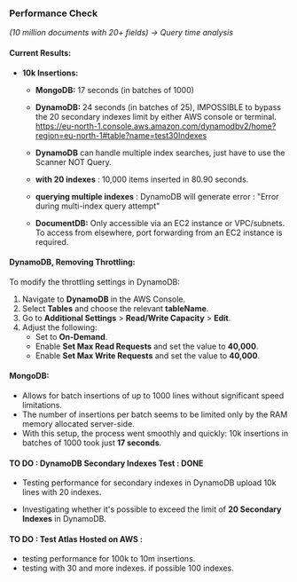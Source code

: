 ### Performance Check
*(10 million documents with 20+ fields) -> Query time analysis*

#### Current Results:
- **10k Insertions:**
  - **MongoDB:** 17 seconds (in batches of 1000)
  - **DynamoDB:** 24 seconds (in batches of 25), IMPOSSIBLE to bypass the 20 secondary indexes limit by either AWS console or terminal.
  https://eu-north-1.console.aws.amazon.com/dynamodbv2/home?region=eu-north-1#table?name=test30Indexes
  - **DynamoDB** can handle multiple index searches, just have to use the Scanner NOT Query.
  

  - **with 20 indexes** : 10,000 items inserted in 80.90 seconds.
  - **querying multiple indexes** : DynamoDB will generate error : "Error during multi-index query attempt"

  - **DocumentDB:** Only accessible via an EC2 instance or VPC/subnets. To access from elsewhere, port forwarding from an EC2 instance is required.

#### DynamoDB, Removing Throttling:
To modify the throttling settings in DynamoDB:
1. Navigate to **DynamoDB** in the AWS Console.
2. Select **Tables** and choose the relevant **tableName**.
3. Go to **Additional Settings** > **Read/Write Capacity** > **Edit**.
4. Adjust the following:
   - Set to **On-Demand**.
   - Enable **Set Max Read Requests** and set the value to **40,000**.
   - Enable **Set Max Write Requests** and set the value to **40,000**.

#### MongoDB:
- Allows for batch insertions of up to 1000 lines without significant speed limitations.
- The number of insertions per batch seems to be limited only by the RAM memory allocated server-side.
- With this setup, the process went smoothly and quickly: 10k insertions in batches of 1000 took just **17 seconds**.

#### TO DO : DynamoDB Secondary Indexes Test : DONE
- Testing performance for secondary indexes in DynamoDB upload 10k lines with 20 indexes.

- Investigating whether it's possible to exceed the limit of **20 Secondary Indexes** in DynamoDB.

#### TO DO :  Test Atlas Hosted on AWS :
- testing performance for 100k to 10m insertions.
- testing with 30 and more indexes. if possible 100 indexes.